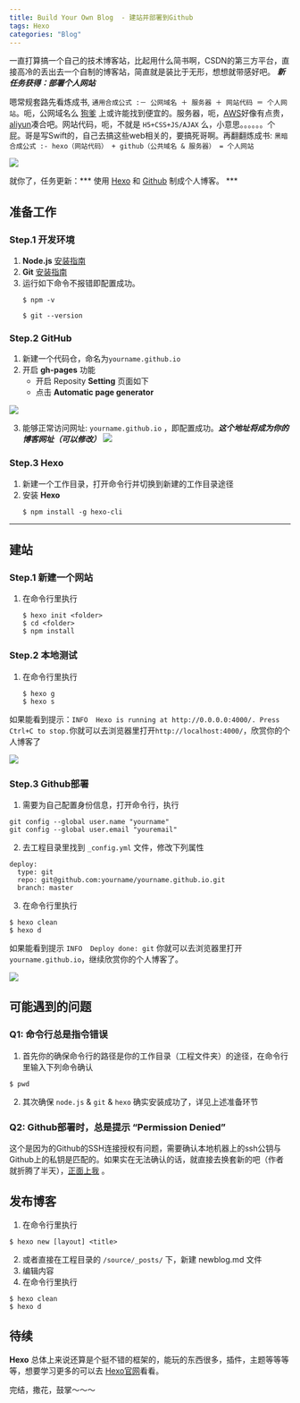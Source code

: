 ```yaml
---
title: Build Your Own Blog  - 建站并部署到Github
tags: Hexo
categories: "Blog"
---
```


一直打算搞一个自己的技术博客站，比起用什么简书啊，CSDN的第三方平台，直接高冷的丢出去一个自制的博客站，简直就是装比于无形，想想就带感好吧。
***新任务获得：部署个人网站***
	

<!--more-->

嗯常规套路先看炼成书, `通用合成公式 :－ 公网域名 ＋ 服务器 ＋ 网站代码 ＝ 个人网站`。呃，公网域名么 [狗爹](https://www.godaddy.com/) 上或许能找到便宜的。服务器，呃，[AWS](https://aws.amazon.com)好像有点贵，[aliyun](告www.aliyun.com)凑合吧。网站代码，呃，不就是 `H5+CSS+JS/AJAX` 么，小意思。。。。。。个屁。哥是写Swift的，自己去搞这些web相关的，要搞死哥啊。再翻翻炼成书: `黑暗合成公式 :- hexo（网站代码） + github（公共域名 & 服务器） = 个人网站` 

![](https://cl.ly/022C2w20262o/commic_wow.jpg)

就你了，任务更新：*** 使用 [Hexo](https://hexo.io/docs/) 和 [Github](https://github.com) 制成个人博客。 ***

## 准备工作

### Step.1 开发环境

 1. **Node.js** 	[安装指南](https://nodejs.org/en/download/package-manager/#osx)
 2. **Git** 		[安装指南](https://git-scm.com/book/zh/v1/起步-安装-Git)
 3. 运行如下命令不报错即配置成功。
 	```
	$ npm -v
	```
	```
	$ git --version
	```


### Step.2 GitHub

 1. 新建一个代码仓，命名为`yourname.github.io`
 2. 开启 **gh-pages** 功能
 	* 开启 Reposity **Setting** 页面如下
 	* 点击 **Automatic page generator**
 	
 ![](https://cl.ly/240P2i1D0b3j/hexo_1.png)
 
 3. 能够正常访问网址: `yourname.github.io` ，即配置成功。***这个地址将成为你的博客网址（可以修改）***
 ![](https://cl.ly/2L1R2X0e2j0U/comic_brilliant.jpg)
 
 
### Step.3 Hexo

 1. 新建一个工作目录，打开命令行并切换到新建的工作目录途径
 2. 安装 **Hexo**
 	```
	$ npm install -g hexo-cli
	```
 ---------------------------------------
## 建站
 
### Step.1 新建一个网站
1. 在命令行里执行
	```
	$ hexo init <folder>
	$ cd <folder>
	$ npm install	
	```
### Step.2 本地测试
1. 在命令行里执行
	```
	$ hexo g
	$ hexo s
	```
如果能看到提示：``INFO  Hexo is running at http://0.0.0.0:4000/. Press Ctrl+C to stop.``你就可以去浏览器里打开``http://localhost:4000/``，欣赏你的个人博客了

![](https://cl.ly/1o0m2K121V18/hexo_2.png)

### Step.3 Github部署

1. 需要为自己配置身份信息，打开命令行，执行
```
git config --global user.name "yourname"
git config --global user.email "youremail"
```

2. 去工程目录里找到 `_config.yml` 文件，修改下列属性
```
deploy:
  type: git
  repo: git@github.com:yourname/yourname.github.io.git
  branch: master
```

3. 在命令行里执行
```
$ hexo clean
$ hexo d
```

如果能看到提示 ``INFO  Deploy done: git`` 你就可以去浏览器里打开 ``yourname.github.io``，继续欣赏你的个人博客了。

![](https://cl.ly/441e3k3O1r2G/commic_yeah.jpg)


## 可能遇到的问题

### Q1: 命令行总是指令错误
1. 首先你的确保命令行的路径是你的工作目录（工程文件夹）的途径，在命令行里输入下列命令确认
```
$ pwd
```
2. 其次确保 `node.js` & `git` & `hexo` 确实安装成功了，详见上述准备环节

### Q2: Github部署时，总是提示 “Permission Denied”
这个是因为的Github的SSH连接授权有问题，需要确认本地机器上的ssh公钥与Github上的私钥是匹配的。如果实在无法确认的话，就直接去换套新的吧（作者就折腾了半天），[正面上我](https://help.github.com/articles/generating-an-ssh-key/) 。



## 发布博客

1. 在命令行里执行
```
$ hexo new [layout] <title>
```
2. 或者直接在工程目录的 `/source/_posts/` 下，新建 newblog.md 文件
3. 编辑内容
4. 在命令行里执行
```
$ hexo clean
$ hexo d
```





## 待续
**Hexo** 总体上来说还算是个挺不错的框架的，能玩的东西很多，插件，主题等等等等，想要学习更多的可以去 [Hexo官网](https://hexo.io/zh-cn/)看看。

完结，撒花，鼓掌～～～